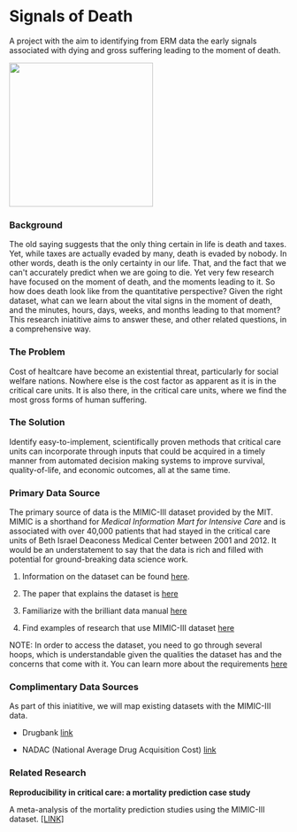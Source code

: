 # Signals of Death
A project with the aim to identifying from ERM data the early signals associated with dying and gross suffering leading to the moment of death. 

<img width=260px src=https://raw.githubusercontent.com/mikkokotila/signals-of-death/master/death.png>

### Background 

The old saying suggests that the only thing certain in life is death and taxes. Yet, while taxes are actually evaded by many, death is evaded by nobody. In other words, death is the only certainty in our life. That, and the fact that we can't accurately predict when we are going to die. Yet very few research have focused on the moment of death, and the moments leading to it. So how does death look like from the quantitative perspective? Given the right dataset, what can we learn about the vital signs in the moment of death, and the minutes, hours, days, weeks, and months leading to that moment? This research iniatitive aims to answer these, and other related questions, in a comprehensive way. 

### The Problem

Cost of healtcare have become an existential threat, particularly for social welfare nations. Nowhere else is the cost factor as apparent as it is in the critical care units. It is also there, in the critical care units, where we find the most gross forms of human suffering. 

### The Solution 

Identify easy-to-implement, scientifically proven methods that critical care units can incorporate through inputs that could be acquired in a timely manner from automated decision making systems to improve survival, quality-of-life, and economic outcomes, all at the same time. 

### Primary Data Source

The primary source of data is the MIMIC-III dataset provided by the MIT. MIMIC is a shorthand for *Medical Information Mart for Intensive Care* and is associated with over 40,000 patients that had stayed in the critical care units of Beth Israel Deaconess Medical Center between 2001 and 2012. It would be an understatement to say that the data is rich and filled with potential for ground-breaking data science work. 

1) Information on the dataset can be found [here](https://mimic.physionet.org/).

2) The paper that explains the dataset is [here](https://www.nature.com/articles/sdata201635)

3) Familiarize with the brilliant data manual [here](https://mimic.physionet.org/about/mimic/)

4) Find examples of research that use MIMIC-III dataset [here](https://scholar.google.com/scholar?hl=en&as_sdt=0%2C5&q=MIMIC-III&btnG=)

NOTE: In order to access the dataset, you need to go through several hoops, which is understandable given the qualities the dataset has and the concerns that come with it. You can learn more about the requirements [here](https://mimic.physionet.org/gettingstarted/access/)


### Complimentary Data Sources

As part of this iniatitive, we will map existing datasets with the MIMIC-III data. 

- Drugbank [link](https://www.drugbank.ca)
 
- NADAC (National Average Drug Acquisition Cost) [link](https://data.medicaid.gov/Drug-Pricing-and-Payment/NADAC-National-Average-Drug-Acquisition-Cost-/a4y5-998d)


### Related Research 

**Reproducibility in critical care: a mortality prediction case study**

A meta-analysis of the mortality prediction studies using the MIMIC-III dataset. [[LINK]](http://alistairewj.github.io/papers/reproducibility-critical-care-final.pdf)
